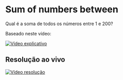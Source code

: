 # Sum of numbers between

Qual é a soma de todos os números entre 1 e 200?

Baseado neste vídeo:

[![Vídeo explicativo](https://img.youtube.com/vi/qbnTZCj0ugI/0.jpg)](https://youtu.be/qbnTZCj0ugI/)

## Resolução ao vivo

[![Vídeo resolução](https://img.youtube.com/vi/EBazjjYicHU/0.jpg)](https://youtu.be/EBazjjYicHU/)
